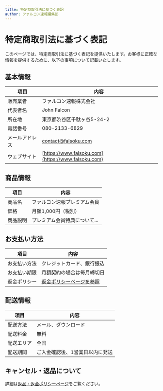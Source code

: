 ```yaml
---
title: 特定商取引法に基づく表記
author: ファルコン速報編集部
---
```


# 特定商取引法に基づく表記

このページでは、特定商取引法に基づく表記を提供いたします。お客様に正確な情報を提供するために、以下の事項について記載いたします。

## 基本情報

| 項目                   | 内容                           |
| ----------------------- | ------------------------------ |
| 販売業者               | ファルコン速報株式会社         |
| 代表者名               | John Falcon                    |
| 所在地                 | 東京都渋谷区千駄ヶ谷5-24-2        |
| 電話番号               | 080-2133-6829                  |
| メールアドレス         | contact@falsoku.com               |
| ウェブサイト           | [https://www.falsoku.com](https://www.falsoku.com) |

## 商品情報

| 項目                   | 内容                           |
| ----------------------- | ------------------------------ |
| 商品名                 | ファルコン速報プレミアム会員   |
| 価格                   | 月額1,000円（税別）           |
| 商品説明               | プレミアム会員特典について...  |

## お支払い方法

| 項目                   | 内容                           |
| ----------------------- | ------------------------------ |
| お支払い方法           | クレジットカード、銀行振込   |
| お支払い期限           | 月額契約の場合は毎月締切日   |
| 返金ポリシー           | [返金ポリシーページを参照](https://www.falsoku.com/refund_policy) |

## 配送情報

| 項目                   | 内容                           |
| ----------------------- | ------------------------------ |
| 配送方法               | メール、ダウンロード           |
| 配送料金               | 無料                           |
| 配送エリア             | 全国                           |
| 配送期間               | ご入金確認後、1営業日以内に発送 |

## キャンセル・返品について

詳細は[返品・返金ポリシーページ](https://www.falsoku.com/refund_policy)をご覧ください。